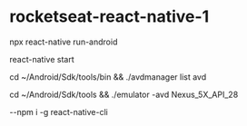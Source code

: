 # rocketseat-react-native-1

npx react-native run-android

react-native start

cd ~/Android/Sdk/tools/bin && ./avdmanager list avd

cd ~/Android/Sdk/tools && ./emulator -avd Nexus_5X_API_28

--npm i -g react-native-cli